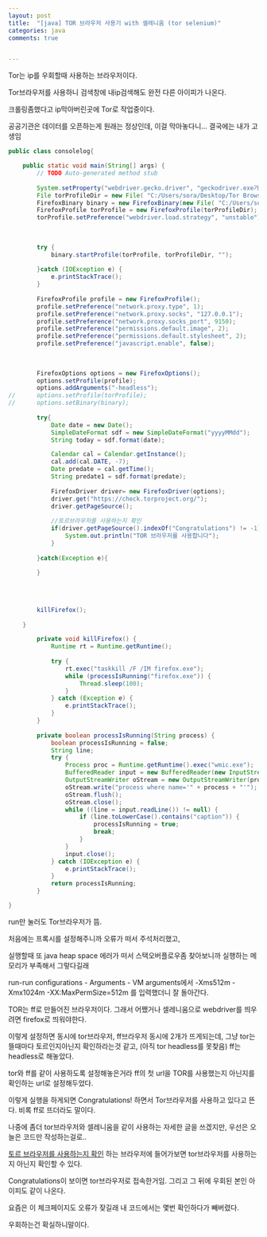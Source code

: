 ```yaml
---
layout: post
title:  "[java] TOR 브라우저 사용기 with 셀레니움 (tor selenium)"
categories: java
comments: true


---
```


Tor는 ip를 우회할때 사용하는 브라우저이다.

Tor브라우저를 사용하니 검색창에 내ip검색해도 완전 다른 아이피가 나온다.

크롤링좀했다고 ip막아버린곳에 Tor로 작업중이다.

공공기관은 데이터를 오픈하는게 원래는 정상인데, 이걸 막아놓다니... 결국에는 내가 고생임

~~~java
public class consolelog{

	public static void main(String[] args) {
		// TODO Auto-generated method stub
		
		System.setProperty("webdriver.gecko.driver", "geckodriver.exe가 있는 디렉토리 경로"); 
		File torProfileDir = new File( "C:/Users/sora/Desktop/Tor Browser/Browser/TorBrowser/Data/Browser/profile.default");
		FirefoxBinary binary = new FirefoxBinary(new File( "C:/Users/sora/Desktop/Tor Browser/Browser/firefox.exe")); 
		FirefoxProfile torProfile = new FirefoxProfile(torProfileDir);
		torProfile.setPreference("webdriver.load.strategy", "unstable");
		
		
		
		try { 
			binary.startProfile(torProfile, torProfileDir, "");
			
		}catch (IOException e) { 
			e.printStackTrace(); 
		} 
		
		FirefoxProfile profile = new FirefoxProfile();
		profile.setPreference("network.proxy.type", 1);
		profile.setPreference("network.proxy.socks", "127.0.0.1");
		profile.setPreference("network.proxy.socks_port", 9150);
		profile.setPreference("permissions.default.image", 2);
		profile.setPreference("permissions.default.stylesheet", 2);
		profile.setPreference("javascript.enable", false);
		
		
		
		FirefoxOptions options = new FirefoxOptions();
		options.setProfile(profile);
		options.addArguments("-headless");
//		options.setProfile(torProfile);
//		options.setBinary(binary);
        
		try{
			Date date = new Date();
			SimpleDateFormat sdf = new SimpleDateFormat("yyyyMMdd");
			String today = sdf.format(date);

			Calendar cal = Calendar.getInstance();
			cal.add(cal.DATE, -7);
			Date predate = cal.getTime();
			String predate1 = sdf.format(predate);
	        
			FirefoxDriver driver= new FirefoxDriver(options); 
			driver.get("https://check.torproject.org/");
			driver.getPageSource();
			
			//토르브라우저를 사용하는지 확인
			if(driver.getPageSource().indexOf("Congratulations") != -1){
				System.out.println("TOR 브라우저를 사용합니다");
			}
			
		}catch(Exception e){
			
		}
		
		
		
		  
		killFirefox(); 
		
	} 

		private void killFirefox() {
		    Runtime rt = Runtime.getRuntime();
	
		    try {
		        rt.exec("taskkill /F /IM firefox.exe");
		        while (processIsRunning("firefox.exe")) {
		            Thread.sleep(100);
		        }
		    } catch (Exception e) {
		        e.printStackTrace();
		    }
		}
	
		private boolean processIsRunning(String process) {
		    boolean processIsRunning = false;
		    String line;
		    try {
		        Process proc = Runtime.getRuntime().exec("wmic.exe");
		        BufferedReader input = new BufferedReader(new InputStreamReader(proc.getInputStream()));
		        OutputStreamWriter oStream = new OutputStreamWriter(proc.getOutputStream());
		        oStream.write("process where name='" + process + "'");
		        oStream.flush();
		        oStream.close();
		        while ((line = input.readLine()) != null) {
		            if (line.toLowerCase().contains("caption")) {
		                processIsRunning = true;
		                break;
		            }
		        }
		        input.close();
		    } catch (IOException e) {
		        e.printStackTrace();
		    }
		    return processIsRunning;
		}

}
~~~





run만 눌러도 Tor브라우저가 뜸.

처음에는 프록시를 설정해주니까 오류가 떠서 주석처리했고,

실행할때 또 java heap space 에러가 떠서 스택오버플로우좀 찾아보니까 실행하는 메모리가 부족해서 그렇다길래

run-run configurations - Arguments - VM arguments에서 -Xms512m -Xmx1024m -XX:MaxPermSize=512m 를 입력했더니 잘 돌아간다.



TOR는 ff로 만들어진 브라우저이다. 그래서 어쨌거나 셀레니움으로 webdriver를 띄우려면 firefox로 띄워야한다.

이렇게 설정하면 동시에 tor브라우저, ff브라우저 동시에 2개가 뜨게되는데, 그냥 tor는 뜰때마다 토르인지아닌지 확인하라는것 같고, (아직 tor headless를 못찾음) ff는 headless로 해놓았다.

tor와 ff를 같이 사용하도록 설정해놓은거라 ff의 첫 url을 TOR를 사용했는지 아닌지를 확인하는 url로 설정해두었다.

이렇게 실행을 하게되면 Congratulations! 하면서 Tor브라우저를 사용하고 있다고 뜬다. 비록 ff로 뜨더라도 말이다. 



나중에 좀더 tor브라우저와 셀레니움을 같이 사용하는 자세한 글을 쓰겠지만, 우선은 오늘은 코드만 작성하는걸로..

[토르 브라우저를 사용하는지 확인](https://check.torproject.org/) 하는 브라우저에 들어가보면 tor브라우저를 사용하는지 아닌지 확인할 수 있다.

Congratulations이 보이면 tor브라우저로 접속한거임. 그리고 그 뒤에 우회된 본인 아이피도 같이 나온다.

요즘은 이 체크페이지도 오류가 잦길래 내 코드에서는 몇번 확인하다가 빼버렸다. 

우회하는건 확실하니말이다.